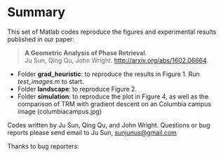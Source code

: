 # Summary
This set of Matlab codes reproduce the figures and experimental results published in our paper: 
> **A Geometric Analysis of Phase Retrieval**.   
> Ju Sun, Qing Qu, John Wright. http://arxiv.org/abs/1602.06664. 

+ Folder **grad_heuristic**: to reproduce the results in Figure 1. Run *test_images.m* to start. 
+ Folder **landscape**: to reproduce Figure 2. 
+ Folder **simulation**: to reproduce the plot in Figure 4, as well as the comparison of TRM with gradient descent on an Columbia campus image (columbiacampus.jpg)

Codes written by Ju Sun, Qing Qu, and John Wright. Questions or bug reports please send email to Ju Sun, sunjunus@gmail.com 

Thanks to bug reporters: 
